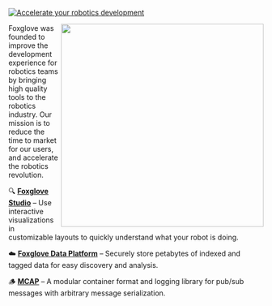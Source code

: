 [![Accelerate your robotics development](https://user-images.githubusercontent.com/14011012/195918769-5aaeedf3-5de2-48fb-951e-7399f2b9e190.png)](https://foxglove.dev)

[<img align="right" width="400" src="https://github.com/foxglove/studio/raw/main/resources/screenshot.png">](https://github.com/foxglove/studio)

Foxglove was founded to improve the development experience for robotics teams by bringing high quality tools to the robotics industry. Our mission is to reduce the time to market for our users, and accelerate the robotics revolution.

🔍 [**Foxglove Studio**](https://github.com/foxglove/studio) – Use interactive visualizations in customizable layouts to quickly understand what your robot is doing.

☁️ [**Foxglove Data Platform**](https://foxglove.dev/data-platform) – Securely store petabytes of indexed and tagged data for easy discovery and analysis.

🪵 [**MCAP**](https://mcap.dev) – A modular container format and logging library for pub/sub messages with arbitrary message serialization. 
